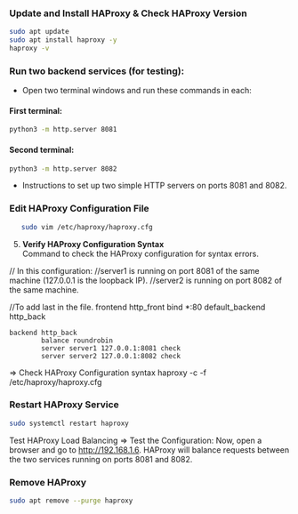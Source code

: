 ### Update and Install HAProxy & Check HAProxy Version
```sh
sudo apt update
sudo apt install haproxy -y
haproxy -v
```

### Run two backend services (for testing):
- Open two terminal windows and run these commands in each:

#### First terminal:
```sh
python3 -m http.server 8081
```
#### Second terminal:
```sh
python3 -m http.server 8082
```
- Instructions to set up two simple HTTP servers on ports 8081 and 8082.

### Edit HAProxy Configuration File  
```sh
   sudo vim /etc/haproxy/haproxy.cfg
```

5. **Verify HAProxy Configuration Syntax**  
   Command to check the HAProxy configuration for syntax errors.








	

// In this configuration:
//server1 is running on port 8081 of the same machine (127.0.0.1 is the loopback IP).
//server2 is running on port 8082 of the same machine.

	
//To add last in the file.
	frontend http_front
	    bind *:80
	    default_backend http_back

	backend http_back
    	    balance roundrobin
    	    server server1 127.0.0.1:8081 check
            server server2 127.0.0.1:8082 check
            
=> Check HAProxy Configuration syntax
            haproxy -c -f /etc/haproxy/haproxy.cfg

### Restart HAProxy Service
```sh
sudo systemctl restart haproxy
```

Test HAProxy Load Balancing
=> Test the Configuration:
	Now, open a browser and go to http://192.168.1.6. 
	HAProxy will balance requests between the two services running on ports 8081 and 8082.
	
### Remove HAProxy
```sh
sudo apt remove --purge haproxy
```
